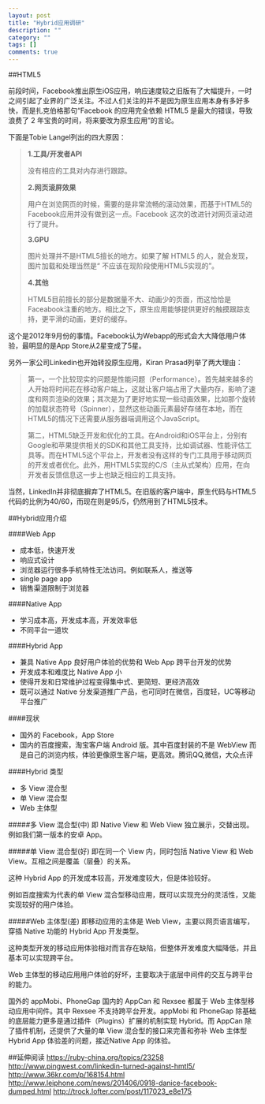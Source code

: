 ```yaml
---
layout: post
title: "Hybrid应用调研"
description: ""
category: ""
tags: []
comments: true
---
```



##HTML5

前段时间，Facebook推出原生iOS应用，响应速度较之旧版有了大幅提升，一时之间引起了业界的广泛关注。不过人们关注的并不是因为原生应用本身有多好多快，而是扎克伯格那句“Facebook 的应用完全依赖 HTML5 是最大的错误，导致浪费了 2 年宝贵的时间，将来要改为原生应用”的言论。

下面是Tobie Langel列出的四大原因：  

> **1.工具/开发者API**
>
> 没有相应的工具对内存进行跟踪。
>
> **2.网页滚屏效果**
>
> 用户在浏览网页的时候，需要的是非常流畅的滚动效果，而基于HTML5的Facebook应用并没有做到这一点。Facebook 这次的改进针对网页滚动进行了提升。
>
> **3.GPU**
>
> 图片处理并不是HTML5擅长的地方。如果了解 HTML5 的人，就会发现，图片加载和处理当然是“ 不应该在现阶段使用HTML5实现的”。
>
>**4.其他**
>
>HTML5目前擅长的部分是数据量不大、动画少的页面，而这恰恰是Faceabook注重的地方。相比之下，原生应用能够提供更好的触摸跟踪支持，更平滑的动画，更好的缓存。

这个是2012年9月份的事情。Facebook认为Webapp的形式会大大降低用户体验，最明显的是App Store从2星变成了5星。

另外一家公司Linkedin也开始转投原生应用，Kiran Prasad列举了两大理由：

> 第一，一个比较现实的问题是性能问题（Performance）。首先越来越多的人开始将时间花在移动客户端上，这就让客户端占用了大量内存，影响了速度和网页渲染的效果；其次是为了更好地实现一些动画效果，比如那个旋转的加载状态符号（Spinner），显然这些动画元素最好存储在本地，而在HTML5的情况下还需要从服务器端调用这个JavaScript。
>
> 第二，HTML5缺乏开发和优化的工具。在Android和iOS平台上，分别有Google和苹果提供相关的SDK和其他工具支持，比如调试器、性能评估工具等。而在HTML5这个平台上，开发者没有这样的专门工具用于移动网页的开发或者优化。此外，用HTML5实现的C/S（主从式架构）应用，在向开发者反馈信息这一步上也缺乏相应的工具支持。

当然，LinkedIn并非彻底摒弃了HTML5。在旧版的客户端中，原生代码与HTML5代码的比例为40/60，而现在则是95/5，仍然用到了HTML5技术。

##Hybrid应用介绍

####Web App
 - 成本低，快速开发
 - 响应式设计
 - 浏览器运行很多手机特性无法访问。例如联系人，推送等
 - single page app
 - 销售渠道限制于浏览器
 
####Native App
 - 学习成本高，开发成本高，开发效率低
 - 不同平台一道坎

####Hybrid App
 - 兼具 Native App 良好用户体验的优势和 Web App 跨平台开发的优势
 - 开发成本和难度比 Native App 小
 - 使得开发和日常维护过程变得集中式、更简短、更经济高效
 - 既可以通过 Native 分发渠道推广产品，也可同时在微信，百度轻，UC等移动平台推广
 
####现状
 - 国外的 Facebook，App Store
 - 国内的百度搜索，淘宝客户端 Android 版。其中百度封装的不是 WebView 而是自己的浏览内核，体验更像原生客户端，更高效。腾讯QQ,微信，大众点评
 
####Hybrid 类型
 - 多 View 混合型
 - 单 View 混合型
 - Web 主体型
 
#####多 View 混合型(中)
即 Native View 和 Web View 独立展示，交替出现。例如我们第一版本的安卓 App。

#####单 View 混合型(好)
即在同一个 View 内，同时包括 Native View 和 Web View。互相之间是覆盖（层叠）的关系。

这种 Hybrid App 的开发成本较高，开发难度较大，但是体验较好。

例如百度搜索为代表的单 View 混合型移动应用，既可以实现充分的灵活性，又能实现较好的用户体验。

#####Web 主体型(差)
即移动应用的主体是 Web View，主要以网页语言编写，穿插 Native 功能的 Hybrid App 开发类型。

这种类型开发的移动应用体验相对而言存在缺陷，但整体开发难度大幅降低，并且基本可以实现跨平台。

Web 主体型的移动应用用户体验的好坏，主要取决于底层中间件的交互与跨平台的能力。

国外的 appMobi、PhoneGap 国内的 AppCan 和 Rexsee 都属于 Web 主体型移动应用中间件。其中 Rexsee 不支持跨平台开发。appMobi 和 PhoneGap 除基础的底层能力更多是通过插件（Plugins）扩展的机制实现 Hybrid。而 AppCan 除了插件机制，还提供了大量的单 View 混合型的接口来完善和弥补 Web 主体型 Hybrid App 体验差的问题，接近Native App 的体验。

##延伸阅读
https://ruby-china.org/topics/23258
http://www.pingwest.com/linkedin-turned-against-hmtl5/
http://www.36kr.com/p/168154.html
http://www.leiphone.com/news/201406/0918-danice-facebook-dumped.html
http://trock.lofter.com/post/117023_e8e175



